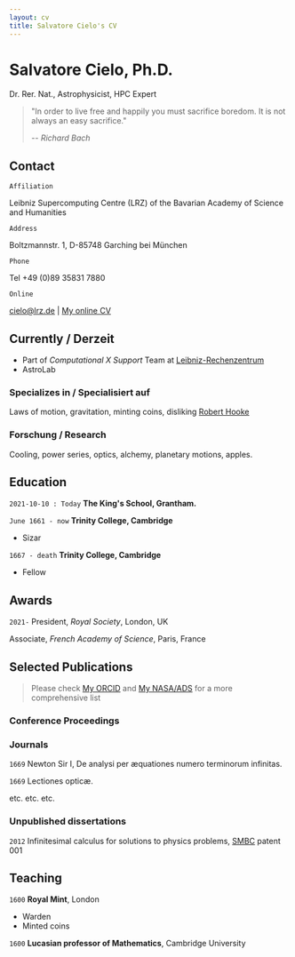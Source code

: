 ```yaml
---
layout: cv
title: Salvatore Cielo's CV
---
```

# Salvatore Cielo, Ph.D.
Dr. Rer. Nat., Astrophysicist, HPC Expert
>  "In order to live free and happily
>   you must sacrifice boredom. 
>   It is not always an easy sacrifice."
> 
>   -- <cite>_Richard Bach_</cite>

## Contact 


`Affiliation`

Leibniz Supercomputing Centre (LRZ) of the Bavarian Academy of Science and Humanities

`Address`

Boltzmannstr. 1, D-85748 Garching bei München

`Phone`

Tel +49 (0)89 35831 7880

`Online`
<div id="webaddress">
<a href="cielo@lrz.de">cielo@lrz.de</a>
| <a href="https://sacielo.github.io/markdown-cv/">My online CV</a>
</div>

## Currently / Derzeit

- Part of _Computational X Support_ Team at [Leibniz-Rechenzentrum](https://www.lrz.de/)
- AstroLab 

### Specializes in / Specialisiert auf

Laws of motion, gravitation, minting coins, disliking [Robert Hooke](http://en.wikipedia.org/wiki/Robert_Hooke)


### Forschung / Research 

Cooling, power series, optics, alchemy, planetary motions, apples.


## Education

`2021-10-10 : Today`
__The King's School, Grantham.__

`June 1661 - now`
__Trinity College, Cambridge__

- Sizar

`1667 - death`
__Trinity College, Cambridge__

- Fellow

## Awards

`2021-`
President, *Royal Society*, London, UK

Associate, *French Academy of Science*, Paris, France

## Selected Publications

> Please check [My ORCID](https://orcid.org/my-orcid?orcid=0000-0002-2019-8187)  and 
> [My NASA/ADS](https://ui.adsabs.harvard.edu/search/q=author%3A%22Cielo%2C%20Salvatore%22&sort=date%20desc%2C%20bibcode%20desc&p_=0)
> for a more comprehensive list

### Conference Proceedings

### Journals

`1669`
Newton Sir I, De analysi per æquationes numero terminorum infinitas. 

`1669`
Lectiones opticæ.

etc. etc. etc.

### Unpublished dissertations

`2012`
Infinitesimal calculus for solutions to physics problems, [SMBC](http://www.techdirt.com/articles/20121011/09312820678/if-patents-had-been-around-time-newton.shtml) patent 001


## Teaching 

`1600`
__Royal Mint__, London

- Warden
- Minted coins

`1600`
__Lucasian professor of Mathematics__, Cambridge University



<!-- ### Footer

Last updated: May 2013 -->


